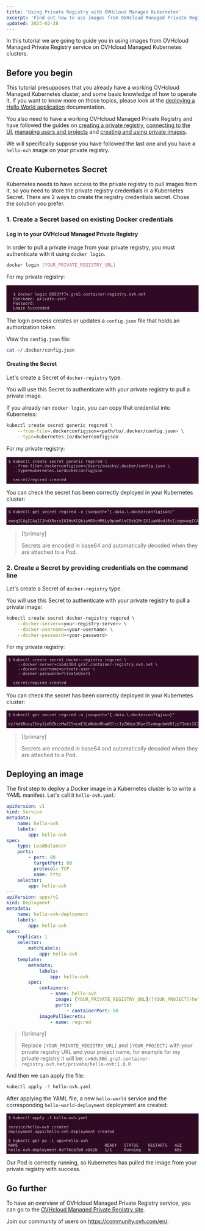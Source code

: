 ```yaml
---
title: 'Using Private Registry with OVHcloud Managed Kubernetes'
excerpt: 'Find out how to use images from OVHcloud Managed Private Registry service on OVHcloud Managed Kubernetes clusters'
updated: 2023-02-28
---
```


<style>
 pre {
     font-size: 14px;
 }
 pre.console {
   background-color: #300A24; 
   color: #ccc;
   font-family: monospace;
   padding: 5px;
   margin-bottom: 5px;
 }
 pre.console code {
   b   color: #ccc;
   font-family: monospace !important;
   font-size: 0.75em;
 }
 .small {
     font-size: 0.75em;
 }
</style>

In this tutorial we are going to guide you in using images from OVHcloud Managed Private Registry service on OVHcloud Managed Kubernetes clusters.

## Before you begin

This tutorial presupposes that you already have a working OVHcloud Managed Kubernetes cluster, and some basic knowledge of how to operate it. If you want to know more on those topics, please look at the [deploying a Hello World application](/pages/public_cloud/containers_orchestration/managed_kubernetes/deploying-hello-world) documentation.

You also need to have a working OVHcloud Managed Private Registry and have followed the guides on [creating a private registry](/pages/public_cloud/containers_orchestration/managed_private_registry/creating-a-private-registry), [connecting to the UI](/pages/public_cloud/containers_orchestration/managed_private_registry/connecting-to-the-ui), [managing users and projects](/pages/public_cloud/containers_orchestration/managed_private_registry/managing-users-and-projects) and [creating and using private images](/pages/public_cloud/containers_orchestration/managed_private_registry/creating-and-using-a-private-image).

We will specifically suppose you have followed the last one and you have a `hello-ovh` image on your private registry.

## Create Kubernetes Secret

Kubernetes needs to have access to the private registry to pull images from it, so you need to store the private registry credentials in a Kubernetes Secret.
There are 2 ways to create the registry credentials secret. Chose the solution you prefer.

### 1. Create a Secret based on existing Docker credentials

#### Log in to your OVHcloud Managed Private Registry

In order to pull a private image from your private registry, you must authenticate with it using `docker login`.

```bash
docker login [YOUR_PRIVATE_REGISTRY_URL]
```

For my private registry:

<pre class="console"><code>
  $ docker login 8093ff7x.gra5.container-registry.ovh.net
  Username: private-user
  Password: 
  Login Succeeded
</code></pre>

The login process creates or updates a `config.json` file that holds an authorization token.

View the `config.json` file:

```bash
cat ~/.docker/config.json
```

#### Creating the Secret

Let's create a Secret of `docker-registry` type.

You will use this Secret to authenticate with your private registry to pull a private image.

If you already ran `docker login`, you can copy that credential into Kubernetes:

```bash
kubectl create secret generic regcred \
    --from-file=.dockerconfigjson=<path/to/.docker/config.json> \
    --type=kubernetes.io/dockerconfigjson
```

For my private registry:

<pre class="console"><code>$ kubectl create secret generic regcred \
  --from-file=.dockerconfigjson=/Users/avache/.docker/config.json \
  --type=kubernetes.io/dockerconfigjson

  secret/regcred created
</code></pre>

You can check the secret has been correctly deployed in your Kubernetes cluster:

<pre class="console"><code>$ kubectl get secret regcred -o jsonpath="{.data.\.dockerconfigjson}"

ewogICAgICAgICJhdXRocyI6IHsKCQkiaHR0cHM6Ly9pbmRleC5kb2NrZXIuaW8vdjEvIjogewogICAgICAgICAgICAgICAgICAgICAgICAiYXV0aCI6ICJjMk55WVd4NU9qaDBhM00wWm01aiIKICAgICAgICAgICAgICAgIH0sCiAgICAgICAgICAgICAgICAiY3g2ZHMzMGQuZ3JhNy5jb250YWluZXItcmVnaXN0cnkub3ZoLm5ldCI6IHsKICAgICAgICAgICAgICAgICAgICAgICAgImF1dGgiOiAiY0hKcGRtRjBaUzExYzJWeU9sQnlhWFpoZEdWVmMyVnlNUT09IgogICAgICAgICAgICAgICAgfQogICAgICAgIH0KfQo=
</code></pre>

>[!primary]
>
> Secrets are encoded in base64 and automatically decoded when they are attached to a Pod.

### 2. Create a Secret by providing credentials on the command line

Let's create a Secret of `docker-registry` type.

You will use this Secret to authenticate with your private registry to pull a private image:

```bash
kubectl create secret docker-registry regcred \
    --docker-server=<your-registry-server> \
    --docker-username=<your-username> \
    --docker-password=<your-password>
```

For my private registry:

<pre class="console"><code>$ kubectl create secret docker-registry regcred \
    --docker-server=cx6ds30d.gra7.container-registry.ovh.net \
    --docker-username=private-user \
    --docker-password=PrivateUser1

  secret/regcred created
</code></pre>

You can check the secret has been correctly deployed in your Kubernetes cluster:

<pre class="console"><code>$ kubectl get secret regcred -o jsonpath="{.data.\.dockerconfigjson}"

eyJhdXRocyI6eyJjeDZkczMwZC5ncmE3LmNvbnRhaW5lci1yZWdpc3RyeS5vdmgubmV0Ijp7InVzZXJuYW1lIjoicHJpdmF0ZS11c2VyIiwicGFzc3dvcmQiOiJQcml2YXRlVXNlcjEiLCJhdXRoIjoiY0hKcGRtRjBaUzExYzJWeU9sQnlhWFpoZEdWVmMyVnlNUT09In19fQ==
</code></pre>

>[!primary]
>
> Secrets are encoded in base64 and automatically decoded when they are attached to a Pod.

## Deploying an image

The first step to deploy a Docker image in a Kubernetes cluster is to write a YAML manifest. Let's call it `hello-ovh.yaml`:

```yaml
apiVersion: v1
kind: Service
metadata:
    name: hello-ovh
    labels:
        app: hello-ovh
spec:
    type: LoadBalancer
    ports:
        - port: 80
          targetPort: 80
          protocol: TCP
          name: http
    selector:
        app: hello-ovh
---
apiVersion: apps/v1
kind: Deployment
metadata:
    name: hello-ovh-deployment
    labels:
        app: hello-ovh
spec:
    replicas: 1
    selector:
        matchLabels:
            app: hello-ovh
    template:
        metadata:
            labels:
                app: hello-ovh
        spec:
            containers:
                - name: hello-ovh
                  image: [YOUR_PRIVATE_REGISTRY_URL]/[YOUR_PROJECT]/hello-ovh:1.0.0
                  ports:
                      - containerPort: 80
            imagePullSecrets:
                - name: regcred
```

>[!primary]
>
> Replace `[YOUR_PRIVATE_REGISTRY_URL]` and `[YOUR_PROJECT]` with your private registry URL and your project name, for example for my private registry it will be: `cx6ds30d.gra7.container-registry.ovh.net/private/hello-ovh:1.0.0`

And then we can apply the file:

```bash
kubectl apply -f hello-ovh.yaml
```

After applying the YAML file, a new `hello-world` service and the corresponding `hello-world-deployment` deployment are created:

<pre class="console"><code>$ kubectl apply -f hello-ovh.yaml

service/hello-ovh created
deployment.apps/hello-ovh-deployment created

$ kubectl get po -l app=hello-ovh
NAME                                    READY   STATUS    RESTARTS   AGE
hello-ovh-deployment-6df76cb7b8-vbk2b   1/1     Running   0          66s
</code></pre>

Our Pod is correctly running, so Kubernetes has pulled the image from your private registry with success.

## Go further

To have an overview of OVHcloud Managed Private Registry service, you can go to the [OVHcloud Managed Private Registry site](/products/public-cloud-containers-orchestration-managed-private-registry).

Join our community of users on <https://community.ovh.com/en/>.

